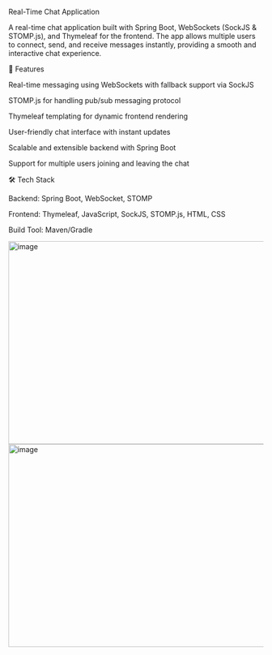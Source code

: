 Real-Time Chat Application

A real-time chat application built with Spring Boot, WebSockets (SockJS & STOMP.js), and Thymeleaf for the frontend. The app allows multiple users to connect, send, and receive messages instantly, providing a smooth and interactive chat experience.

🚀 Features

Real-time messaging using WebSockets with fallback support via SockJS

STOMP.js for handling pub/sub messaging protocol

Thymeleaf templating for dynamic frontend rendering

User-friendly chat interface with instant updates

Scalable and extensible backend with Spring Boot

Support for multiple users joining and leaving the chat

🛠️ Tech Stack

Backend: Spring Boot, WebSocket, STOMP

Frontend: Thymeleaf, JavaScript, SockJS, STOMP.js, HTML, CSS

Build Tool: Maven/Gradle



<img width="600" height="400" alt="image" src="https://github.com/user-attachments/assets/84872165-2361-4112-a923-39d4525d536d" />

<img width="600" height="400" alt="image" src="https://github.com/user-attachments/assets/b0098924-294a-4c69-90f5-3e910481cf9a" />

